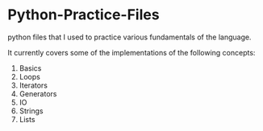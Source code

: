 # Python-Practice-Files
 python files that I used to practice various fundamentals of the language.
 
It currently covers some of the implementations of the following concepts:

1. Basics
2. Loops
3. Iterators
4. Generators
5. IO
6. Strings
7. Lists
